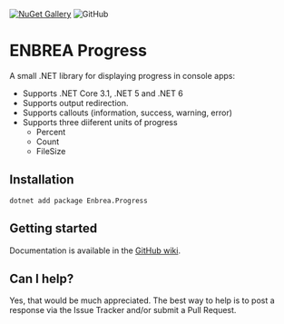 [![NuGet Gallery](https://img.shields.io/badge/NuGet%20Gallery-enbrea.progress-blue.svg)](https://www.nuget.org/packages/enbrea.progress/)
![GitHub](https://img.shields.io/github/license/enbrea/enbrea.progress)

# ENBREA Progress

A small .NET library for displaying progress in console apps:

+ Supports .NET Core 3.1, .NET 5 and .NET 6
+ Supports output redirection.
+ Supports callouts (information, success, warning, error)
+ Supports three diiferent units of progress
  + Percent
  + Count
  + FileSize

## Installation

```
dotnet add package Enbrea.Progress
```

## Getting started

Documentation is available in the [GitHub wiki](https://github.com/enbrea/enbrea.progress/wiki).

## Can I help?

Yes, that would be much appreciated. The best way to help is to post a response via the Issue Tracker and/or submit a Pull Request.